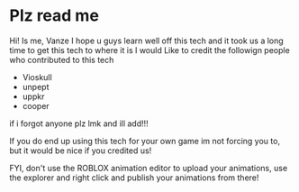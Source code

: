 # Plz read me
  Hi!
  Is me, Vanze
  I hope u guys learn well off this tech and it took us a long time to get this tech to where it is
  I would Like to credit the followign people who contributed to this tech

  - Vioskull
  - unpept
  - uppkr
  - cooper
  
  if i forgot anyone plz lmk and ill add!!!
  
  If you do end up using this tech for your own game
  im not forcing you to, but it would be nice if you credited us!
  
  FYI, don't use the ROBLOX animation editor to upload your animations, use the explorer and right click and publish your animations from there!
